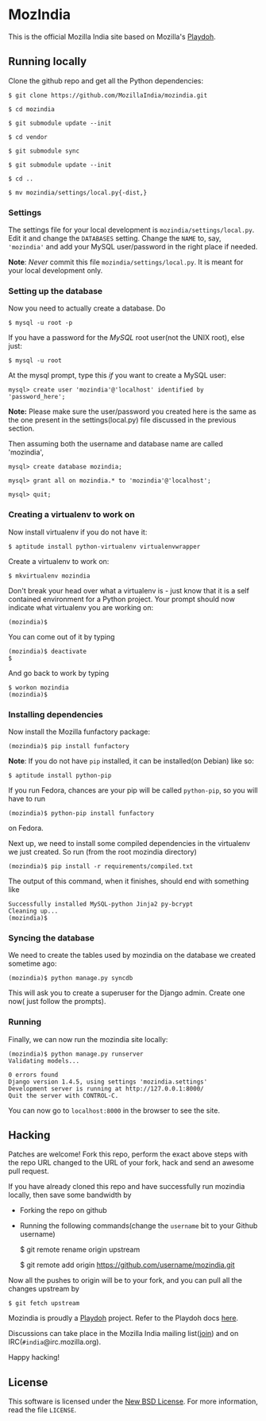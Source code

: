 MozIndia
==========

This is the official Mozilla India site based on Mozilla's [Playdoh][gh-playdoh].

## Running locally
Clone the github repo and get all the Python dependencies:

    $ git clone https://github.com/MozillaIndia/mozindia.git

    $ cd mozindia

    $ git submodule update --init

    $ cd vendor

    $ git submodule sync

    $ git submodule update --init

    $ cd ..

    $ mv mozindia/settings/local.py{-dist,}


### Settings
The settings file for your local development is `mozindia/settings/local.py`.
Edit it and change the `DATABASES` setting. Change the `NAME` to, say,
`'mozindia'` and add your MySQL user/password in the right place if needed.

**Note**: *Never* commit this file `mozindia/settings/local.py`. It is meant
for your local development only.


### Setting up the database
Now you need to actually create a database. Do

    $ mysql -u root -p

If you have a password for the *MySQL* root user(not the UNIX root),
else just:

    $ mysql -u root

At the mysql prompt, type this *if* you want to create a MySQL user:

    mysql> create user 'mozindia'@'localhost' identified by 'password_here';

**Note:** Please make sure the user/password you created here is the same as 
the one present in the settings(local.py) file discussed in the previous
section.

Then assuming both the username and database name are called 'mozindia',

    mysql> create database mozindia;

    mysql> grant all on mozindia.* to 'mozindia'@'localhost';

    mysql> quit;


### Creating a virtualenv to work on
Now install virtualenv if you do not have it:

    $ aptitude install python-virtualenv virtualenvwrapper

Create a virtualenv to work on:

    $ mkvirtualenv mozindia

Don't break your head over what a virtualenv is - just know that it is a self 
contained environment for a Python project. Your prompt should now indicate
what virtualenv you are working on:

    (mozindia)$ 

You can come out of it by typing

    (mozindia)$ deactivate
    $ 

And go back to work by typing

    $ workon mozindia
    (mozindia)$ 


### Installing dependencies
Now install the Mozilla funfactory package:

    (mozindia)$ pip install funfactory

**Note**: If you do not have `pip` installed, it can be installed(on Debian)
like so:

    $ aptitude install python-pip

If you run Fedora, chances are your pip will be called `python-pip`, so you
will have to run

    (mozindia)$ python-pip install funfactory

on Fedora.

Next up, we need to install some compiled dependencies in the virtualenv we
just created. So run (from the root mozindia directory)

    (mozindia)$ pip install -r requirements/compiled.txt 

The output of this command, when it finishes, should end with something like
    
    Successfully installed MySQL-python Jinja2 py-bcrypt
    Cleaning up...
    (mozindia)$ 


### Syncing the database
We need to create the tables used by mozindia on the database we created
sometime ago:

    (mozindia)$ python manage.py syncdb

This will ask you to create a superuser for the Django admin. Create one now(
just follow the prompts).


### Running
Finally, we can now run the mozindia site locally:

    (mozindia)$ python manage.py runserver
    Validating models...

    0 errors found
    Django version 1.4.5, using settings 'mozindia.settings'
    Development server is running at http://127.0.0.1:8000/
    Quit the server with CONTROL-C.


You can now go to `localhost:8000` in the browser to see the site. 


## Hacking
Patches are welcome! Fork this repo, perform the exact above steps with the
repo URL changed to the URL of your fork, hack and send an awesome pull
request.

If you have already cloned this repo and have successfully run mozindia
locally, then save some bandwidth by 

- Forking the repo on github
- Running the following commands(change the `username` bit to your Github
  username)


    $ git remote rename origin upstream
    
    $ git remote add origin https://github.com/username/mozindia.git
    
    


Now all the pushes to origin will be to your fork, and you can pull all the
changes upstream by

    $ git fetch upstream

Mozindia is proudly a [Playdoh][gh-playdoh] project. Refer to the Playdoh
docs [here][docs].

Discussions can take place in the Mozilla India mailing list([join][mozindia-mailman])
and on IRC(`#india`@irc.mozilla.org).

Happy hacking!

## License
This software is licensed under the [New BSD License][BSD]. For more
information, read the file ``LICENSE``.

[gh-playdoh]: https://github.com/mozilla/playdoh
[docs]: http://playdoh.rtfd.org/
[BSD]: http://creativecommons.org/licenses/BSD/
[mozindia-mailman]: https://lists.mozilla.org/listinfo/community-india
